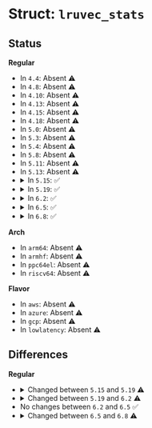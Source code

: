 # Struct: <code>lruvec_stats</code>

## Status
<b>Regular</b>
<ul>
<li>
In <code>4.4</code>: Absent ⚠️
</li>
<li>
In <code>4.8</code>: Absent ⚠️
</li>
<li>
In <code>4.10</code>: Absent ⚠️
</li>
<li>
In <code>4.13</code>: Absent ⚠️
</li>
<li>
In <code>4.15</code>: Absent ⚠️
</li>
<li>
In <code>4.18</code>: Absent ⚠️
</li>
<li>
In <code>5.0</code>: Absent ⚠️
</li>
<li>
In <code>5.3</code>: Absent ⚠️
</li>
<li>
In <code>5.4</code>: Absent ⚠️
</li>
<li>
In <code>5.8</code>: Absent ⚠️
</li>
<li>
In <code>5.11</code>: Absent ⚠️
</li>
<li>
In <code>5.13</code>: Absent ⚠️
</li>
<li>
<details>
<summary>In <code>5.15</code>: ✅</summary>

```c
struct lruvec_stats {
    long int state[39];
    long int state_pending[39];
};
```
</details>
</li>
<li>
<details>
<summary>In <code>5.19</code>: ✅</summary>

```c
struct lruvec_stats {
    long int state[41];
    long int state_pending[41];
};
```
</details>
</li>
<li>
<details>
<summary>In <code>6.2</code>: ✅</summary>

```c
struct lruvec_stats {
    long int state[43];
    long int state_pending[43];
};
```
</details>
</li>
<li>
<details>
<summary>In <code>6.5</code>: ✅</summary>

```c
struct lruvec_stats {
    long int state[43];
    long int state_pending[43];
};
```
</details>
</li>
<li>
<details>
<summary>In <code>6.8</code>: ✅</summary>

```c
struct lruvec_stats {
    long int state[46];
    long int state_local[46];
    long int state_pending[46];
};
```
</details>
</li>
</ul>
<b>Arch</b>
<ul>
<li>
In <code>arm64</code>: Absent ⚠️
</li>
<li>
In <code>armhf</code>: Absent ⚠️
</li>
<li>
In <code>ppc64el</code>: Absent ⚠️
</li>
<li>
In <code>riscv64</code>: Absent ⚠️
</li>
</ul>
<b>Flavor</b>
<ul>
<li>
In <code>aws</code>: Absent ⚠️
</li>
<li>
In <code>azure</code>: Absent ⚠️
</li>
<li>
In <code>gcp</code>: Absent ⚠️
</li>
<li>
In <code>lowlatency</code>: Absent ⚠️
</li>
</ul>

## Differences
<b>Regular</b>
<ul>
<li>
<details>
<summary>Changed between <code>5.15</code> and <code>5.19</code> ⚠️</summary>
<ul>
<li>
<b>Field type changed. </b>
<code>long int state[39]</code> ➡️ <code>long int state[41]</code>
</li>
<li>
<b>Field type changed. </b>
<code>long int state_pending[39]</code> ➡️ <code>long int state_pending[41]</code>
</li>
</ul>
</details>
</li>
<li>
<details>
<summary>Changed between <code>5.19</code> and <code>6.2</code> ⚠️</summary>
<ul>
<li>
<b>Field type changed. </b>
<code>long int state[41]</code> ➡️ <code>long int state[43]</code>
</li>
<li>
<b>Field type changed. </b>
<code>long int state_pending[41]</code> ➡️ <code>long int state_pending[43]</code>
</li>
</ul>
</details>
</li>
<li>
No changes between <code>6.2</code> and <code>6.5</code> ✅
</li>
<li>
<details>
<summary>Changed between <code>6.5</code> and <code>6.8</code> ⚠️</summary>
<ul>
<li>
<b>Field added. </b>
<code>long int state_local[46]</code>
</li>
<li>
<b>Field type changed. </b>
<code>long int state[43]</code> ➡️ <code>long int state[46]</code>
</li>
<li>
<b>Field type changed. </b>
<code>long int state_pending[43]</code> ➡️ <code>long int state_pending[46]</code>
</li>
</ul>
</details>
</li>
</ul>
